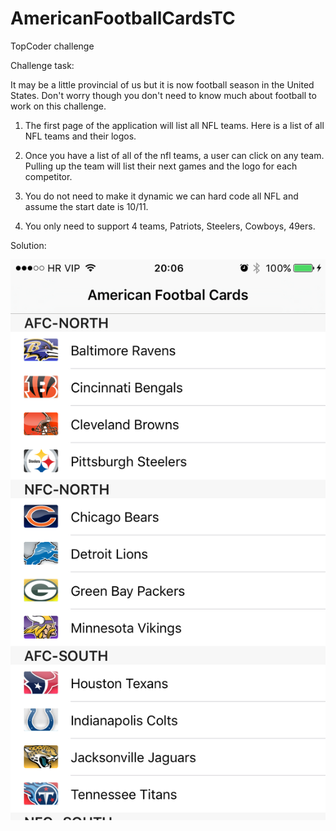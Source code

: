 # AmericanFootballCardsTC
TopCoder challenge

Challenge task:

It may be a little provincial of us but it is now football season in the United States.  Don't worry though you don't need to know much about football to work on this challenge.  

1) The first page of the application will list all NFL teams.  Here is a list of all NFL teams and their logos.

2) Once you have a list of all of the nfl teams, a user can click on any team.  Pulling up the team will list their next games and the logo for each competitor.  

3) You do not need to make it dynamic we can hard code all NFL and assume the start date is 10/11.  

4) You only need to support 4 teams, Patriots, Steelers, Cowboys, 49ers.


Solution:

![Alt text](https://raw.githubusercontent.com/anovosel/AmericanFootballCardsTC/master/MasterViewScreenshot.png "Optional title")
